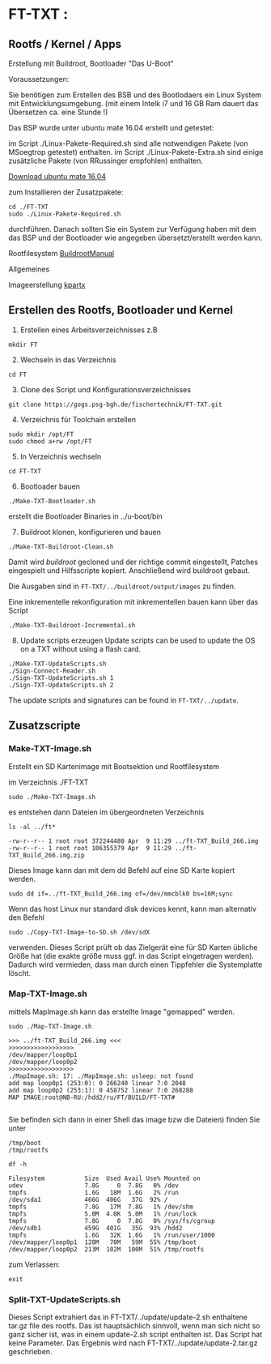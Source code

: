 
# FT-TXT : 

## Rootfs / Kernel / Apps

Erstellung mit Buildroot, Bootloader "Das U-Boot"

Voraussetzungen:

Sie benötigen zum Erstellen des BSB und des Bootlodaers ein Linux System mit Entwicklungsumgebung. (mit einem Intelk i7 und 16 GB Ram dauert das Übersetzen ca. eine Stunde !)

Das BSP wurde unter ubuntu mate 16.04 erstellt und getestet:

im Script ./Linux-Pakete-Required.sh sind alle notwendigen Pakete (von MSoegtrop getestet) enthalten.
im Script ./Linux-Pakete-Extra.sh sind einige zusätzliche Pakete (von RRussinger empfohlen) enthalten.

[Download ubuntu mate 16.04](http://cdimage.ubuntu.com/ubuntu-mate/releases/16.04.4/release/ubuntu-mate-16.04.4-desktop-amd64.iso) 

zum Installieren der Zusatzpakete:
  ```
  cd ./FT-TXT
  sudo ./Linux-Pakete-Required.sh
  ```
durchführen. Danach sollten Sie ein System zur Verfügung haben mit dem das BSP und der Bootloader wie angegeben übersetzt/erstellt werden kann.

Rootfilesystem
[BuildrootManual](https://buildroot.org/downloads/manual/manual.pdf) 

Allgemeines

Imageerstellung
[kpartx](https://robert.penz.name/73/kpartx-a-tool-for-mounting-partitions-within-an-image-file/) 

## Erstellen des Rootfs, Bootloader und Kernel

1. Erstellen eines Arbeitsverzeichnisses
  z.B 
  ```
  mkdir FT
  ```

2. Wechseln in das Verzeichnis
  ```
  cd FT
  ```

3. Clone des Script und Konfigurationsverzeichnisses
  ```
  git clone https://gogs.psg-bgh.de/fischertechnik/FT-TXT.git
  ```

4. Verzeichnis für Toolchain erstellen
  ```
  sudo mkdir /opt/FT
  sudo chmod a+rw /opt/FT
  ```

5. In Verzeichnis wechseln
  ```
  cd FT-TXT
  ```	

6. Bootloader bauen
  ```
  ./Make-TXT-Bootloader.sh
  ```
  erstellt die Bootloader Binaries in ../u-boot/bin

7. Buildroot klonen, konfigurieren und bauen
  ```
  ./Make-TXT-Buildroot-Clean.sh
  ```
  Damit wird *buildroot* gecloned und der richtige commit eingestellt,
  Patches eingespielt und Hilfsscripte kopiert.
  Anschließend wird buildroot gebaut.
  
  Die Ausgaben sind in 
  `FT-TXT/../buildroot/output/images`
  zu finden.

  Eine inkrementelle rekonfiguration mit inkrementellen bauen kann über das Script
  ```
  ./Make-TXT-Buildroot-Incremental.sh
  ```

8. Update scripts erzeugen
  Update scripts can be used to update the OS on a TXT without using a flash card.
  ```
  ./Make-TXT-UpdateScripts.sh
  ./Sign-Connect-Reader.sh
  ./Sign-TXT-UpdateScripts.sh 1
  ./Sign-TXT-UpdateScripts.sh 2
  ```
  The update scripts and signatures can be found in `FT-TXT/../update`.

## Zusatzscripte

### Make-TXT-Image.sh

Erstellt ein SD Kartenimage mit Bootsektion und Rootfilesystem

im Verzeichnis ./FT-TXT
```
sudo ./Make-TXT-Image.sh
```
es entstehen dann Dateien im übergeordneten Verzeichnis
```
ls -al ../ft*

-rw-r--r-- 1 root root 372244480 Apr  9 11:29 ../ft-TXT_Build_266.img
-rw-r--r-- 1 root root 106355379 Apr  9 11:29 ../ft-TXT_Build_266.img.zip

```
Dieses Image kann dan mit dem dd Befehl auf eine SD Karte kopiert werden.
```
sudo dd if=../ft-TXT_Build_266.img of=/dev/mmcblk0 bs=16M;sync
```
Wenn das host Linux nur standard disk devices kennt, kann man alternativ den Befehl
```
sudo ./Copy-TXT-Image-to-SD.sh /dev/sdX
```
verwenden. Dieses Script prüft ob das Zielgerät eine für SD Karten übliche Größe hat (die exakte größe muss ggf. in das Script eingetragen werden). Dadurch wird vermieden, dass man durch einen Tippfehler die Systemplatte löscht.

### Map-TXT-Image.sh

mittels MapImage.sh kann das erstellte Image "gemapped" werden.

```
sudo ./Map-TXT-Image.sh

>>> ../ft-TXT_Build_266.img <<<
>>>>>>>>>>>>>>>>>>
/dev/mapper/loop0p1
/dev/mapper/loop0p2
>>>>>>>>>>>>>>>>>>
./MapImage.sh: 17: ./MapImage.sh: usleep: not found
add map loop0p1 (253:0): 0 266240 linear 7:0 2048
add map loop0p2 (253:1): 0 458752 linear 7:0 268288
MAP IMAGE:root@NB-RU:/hdd2/ru/FT/BUILD/FT-TXT# 


```
Sie befinden sich dann in einer Shell 
das image bzw die Dateien) finden Sie unter

```
/tmp/boot
/tmp/rootfs
```
```
df -h

Filesystem           Size  Used Avail Use% Mounted on
udev                 7.8G     0  7.8G   0% /dev
tmpfs                1.6G   18M  1.6G   2% /run
/dev/sda1            466G  406G   37G  92% /
tmpfs                7.8G   17M  7.8G   1% /dev/shm
tmpfs                5.0M  4.0K  5.0M   1% /run/lock
tmpfs                7.8G     0  7.8G   0% /sys/fs/cgroup
/dev/sdb1            459G  401G   35G  93% /hdd2
tmpfs                1.6G   32K  1.6G   1% /run/user/1000
/dev/mapper/loop0p1  128M   70M   59M  55% /tmp/boot
/dev/mapper/loop0p2  213M  102M  100M  51% /tmp/rootfs

```
zum Verlassen:
```
exit
```

### Split-TXT-UpdateScripts.sh

Dieses Script extrahiert das in FT-TXT/../update/update-2.sh enthaltene tar.gz file des rootfs.
Das ist hauptsächlich sinnvoll, wenn man sich nicht so ganz sicher ist, was in einem update-2.sh script enthalten ist.
Das Script hat keine Parameter. Das Ergebnis wird nach FT-TXT/../update/update-2.tar.gz geschrieben.

